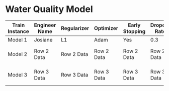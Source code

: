 # Water Quality Model


| Train Instance | Engineer Name  | Regularizer  | Optimizer  | Early Stopping  | Dropout Rate | Accuracy  | F1 Score  | Recall  | Precision  |
|-----------|-----------|-----------|-----------|-----------|-----------|-----------|-----------|-----------|------------|
| Model 1 | Josiane | L1 | Adam | Yes | 0.3 | 62% | -- | 0.0 | 0.0 |
| Model 2 | Row 2 Data | Row 2 Data | Row 2 Data | Row 2 Data | Row 2 Data | Row 2 Data | Row 2 Data | Row 2 Data | Row 2 Data |
| Model 3 | Row 3 Data | Row 3 Data | Row 3 Data | Row 3 Data | Row 3 Data | Row 3 Data | Row 3 Data | Row 3 Data | Row 3 Data |

